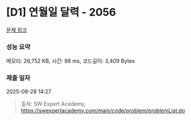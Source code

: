# [D1] 연월일 달력 - 2056 

[문제 링크](https://swexpertacademy.com/main/code/problem/problemDetail.do?contestProbId=AV5QLkdKAz4DFAUq) 

### 성능 요약

메모리: 26,752 KB, 시간: 88 ms, 코드길이: 3,409 Bytes

### 제출 일자

2025-08-28 14:27



> 출처: SW Expert Academy, https://swexpertacademy.com/main/code/problem/problemList.do